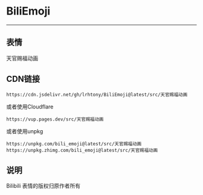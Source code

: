 # BiliEmoji
---
## 表情
天官赐福动画
## CDN链接
```
https://cdn.jsdelivr.net/gh/lrhtony/BiliEmoji@latest/src/天官赐福动画
```
或者使用Cloudflare
```
https://vup.pages.dev/src/天官赐福动画
```
或者使用unpkg
```
https://unpkg.com/bili_emoji@latest/src/天官赐福动画
https://unpkg.zhimg.com/bili_emoji@latest/src/天官赐福动画
```
## 说明
Bilibili 表情的版权归原作者所有
